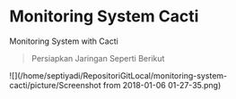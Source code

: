 # Monitoring System Cacti
Monitoring System with Cacti


> Persiapkan Jaringan Seperti Berikut

![](/home/septiyadi/RepositoriGitLocal/monitoring-system-cacti/picture/Screenshot from 2018-01-06 01-27-35.png)
